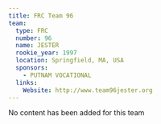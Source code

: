 ```yaml
---
title: FRC Team 96
team:
  type: FRC
  number: 96
  name: JESTER
  rookie_year: 1997
  location: Springfield, MA, USA
  sponsors:
    - PUTNAM VOCATIONAL
  links:
    Website: http://www.team96jester.org
---
```

No content has been added for this team